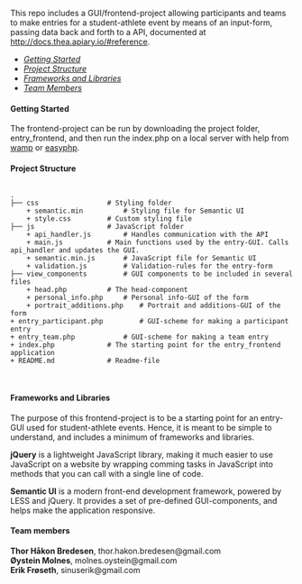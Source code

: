 This repo includes a GUI/frontend-project allowing participants and teams to make entries for a student-athlete event by means of an input-form, passing data back and forth to a API, documented at http://docs.thea.apiary.io/#reference.

<ul>
  <li><em><a href="#getting-started">Getting Started</a></em></li>
  <li><em><a href="#project-structure">Project Structure</a></em></li>
  <li><em><a href="#frameworks-and-libraries">Frameworks and Libraries</a></em></li>
  <li><em><a href="#team-members">Team Members</a></em></li>
</ul>

<h4 name="getting-started">Getting Started</h4>
The frontend-project can be run by downloading the project folder, entry_frontend, and then run the index.php on a local server with help from <a href="http://www.wampserver.com/en/">wamp</a> or <a href="http://www.easyphp.org/easyphp-devserver.php">easyphp</a>.

<h4 name="project-structure">Project Structure</h4>


<pre>
<code>
.
├── css					# Styling folder
	+ semantic.min			# Styling file for Semantic UI
	+ style.css			# Custom styling file
├── js					# JavaScript folder
	+ api_handler.js		# Handles communication with the API
	+ main.js			# Main functions used by the entry-GUI. Calls api_handler and updates the GUI.
	+ semantic.min.js		# JavaScript file for Semantic UI
	+ validation.js			# Validation-rules for the entry-form
├── view_components			# GUI components to be included in several files
	+ head.php			# The head-component
	+ personal_info.php		# Personal info-GUI of the form
	+ portrait_additions.php	# Portrait and additions-GUI of the form
+ entry_participant.php			# GUI-scheme for making a participant entry
+ entry_team.php			# GUI-scheme for making a team entry
+ index.php				# The starting point for the entry_frontend application
+ README.md				# Readme-file

</code>
</pre>



<h4 name="frameworks-and-libraries">Frameworks and Libraries</h4>
The purpose of this frontend-project is to be a starting point for an entry-GUI used for student-athlete events. Hence, it is meant to be simple to understand, and includes a minimum of frameworks and libraries.

<strong>jQuery</strong> is a lightweight JavaScript library, making it much easier to use JavaScript on a website by wrapping comming tasks in JavaScript into methods that you can call with a single line of code.

<strong>Semantic UI</strong> is a modern front-end development framework, powered by LESS and jQuery. It provides a set of pre-defined GUI-components, and helps make the application responsive.

<h4 name="team-members">Team members</h4>
<strong>Thor Håkon Bredesen</strong>, thor.hakon.bredesen@gmail.com <br>
<strong>Øystein Molnes</strong>, molnes.oystein@gmail.com <br>
<strong>Erik Frøseth</strong>, sinuserik@gmail.com <br>
